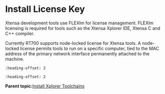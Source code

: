 # Install License Key

Xtensa development tools use FLEXlm for license management. FLEXlm licensing is required for tools such as the Xtensa Xplorer IDE, Xtensa C and C++ compiler.

Currently RT700 supports node-locked license for Xtensa tools. A node-locked license permits tools to run on a specific computer, tied to the MAC address of the primary network interface permanently attached to the machine.


```{include} ../topics/identify_pc_mac_address.md
:heading-offset: 2
```

```{include} ../topics/download_license_key.md
:heading-offset: 2
```

**Parent topic:**[Install Xplorer Toolchains](../topics/install_xplorer_toolchains.md)

